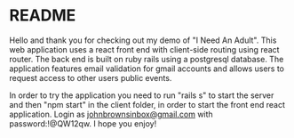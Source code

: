 # README
Hello and thank you for checking out my demo of "I Need An Adult". This web application uses a react front end with client-side routing using react router. The back end is built on ruby rails using a postgresql database. The application features email validation for gmail accounts and allows users to request access to other users public events.

In order to try the application you need to run "rails s" to start the server and then "npm start" in the client folder, in order to start the front end react application. Login as johnbrownsinbox@gmail.com with password:!@QW12qw. I hope you enjoy! 
 

